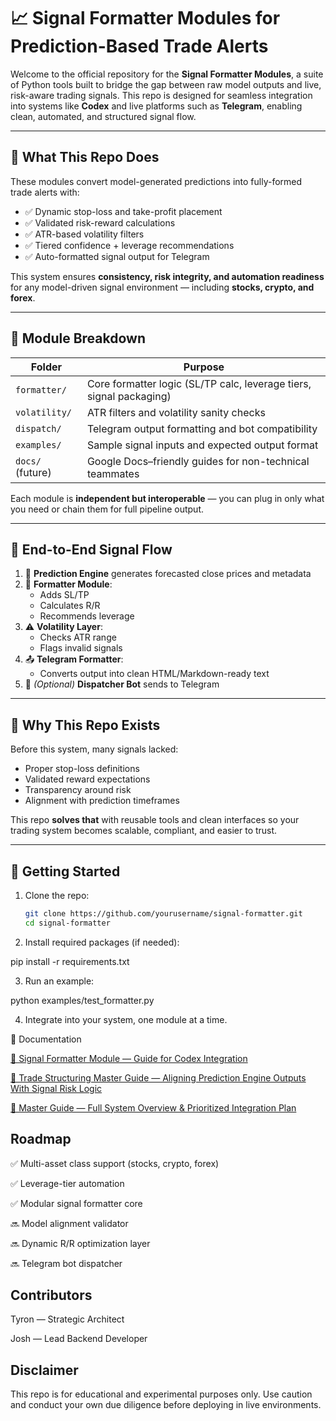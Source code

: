 # 📈 Signal Formatter Modules for Prediction-Based Trade Alerts

Welcome to the official repository for the **Signal Formatter Modules**, a suite of Python tools built to bridge the gap between raw model outputs and live, risk-aware trading signals. This repo is designed for seamless integration into systems like **Codex** and live platforms such as **Telegram**, enabling clean, automated, and structured signal flow.

---

## 🚀 What This Repo Does

These modules convert model-generated predictions into fully-formed trade alerts with:

- ✅ Dynamic stop-loss and take-profit placement
- ✅ Validated risk-reward calculations
- ✅ ATR-based volatility filters
- ✅ Tiered confidence + leverage recommendations
- ✅ Auto-formatted signal output for Telegram

This system ensures **consistency, risk integrity, and automation readiness** for any model-driven signal environment — including **stocks, crypto, and forex**.

---

## 🧱 Module Breakdown

| Folder                      | Purpose                                                             |
|-----------------------------|---------------------------------------------------------------------|
| `formatter/`               | Core formatter logic (SL/TP calc, leverage tiers, signal packaging) |
| `volatility/`              | ATR filters and volatility sanity checks                            |
| `dispatch/`                | Telegram output formatting and bot compatibility                    |
| `examples/`                | Sample signal inputs and expected output format                     |
| `docs/` (future)           | Google Docs–friendly guides for non-technical teammates             |

Each module is **independent but interoperable** — you can plug in only what you need or chain them for full pipeline output.

---

## 🔁 End-to-End Signal Flow

1. 🔮 **Prediction Engine** generates forecasted close prices and metadata
2. 🧮 **Formatter Module**:
   - Adds SL/TP
   - Calculates R/R
   - Recommends leverage
3. ⚠️ **Volatility Layer**:
   - Checks ATR range
   - Flags invalid signals
4. 📤 **Telegram Formatter**:
   - Converts output into clean HTML/Markdown-ready text
5. 🤖 *(Optional)* **Dispatcher Bot** sends to Telegram

---

## 🧠 Why This Repo Exists

Before this system, many signals lacked:
- Proper stop-loss definitions
- Validated reward expectations
- Transparency around risk
- Alignment with prediction timeframes

This repo **solves that** with reusable tools and clean interfaces so your trading system becomes scalable, compliant, and easier to trust.

---

## 📌 Getting Started

1. Clone the repo:
   ```bash
   git clone https://github.com/yourusername/signal-formatter.git
   cd signal-formatter

2. Install required packages (if needed):

pip install -r requirements.txt

3. Run an example:

python examples/test_formatter.py

4. Integrate into your system, one module at a time.

📄 Documentation

[📘 Signal Formatter Module — Guide for Codex Integration](https://docs.google.com/document/d/1q9Ls1xvgQq6iYP4bCRUcP2u4pJqizPjsTtZwtBCGYJ0)

[📘 Trade Structuring Master Guide — Aligning Prediction Engine Outputs With Signal Risk Logic](https://docs.google.com/document/d/1r8n3RU3bawmqQrXIVN3ahQyMlIqaBSk0ldX_y03FPwE)

[📂 Master Guide — Full System Overview & Prioritized Integration Plan](https://docs.google.com/document/d/1SNXSDPNoD9vFa2uJD2_Wp38lhfLKXL_xjap8av5j-sU)


## Roadmap
✅ Multi-asset class support (stocks, crypto, forex)

✅ Leverage-tier automation

✅ Modular signal formatter core

🔜 Model alignment validator

🔜 Dynamic R/R optimization layer

🔜 Telegram bot dispatcher


## Contributors
Tyron — Strategic Architect

Josh — Lead Backend Developer


## Disclaimer
This repo is for educational and experimental purposes only. Use caution and conduct your own due diligence before deploying in live environments.



